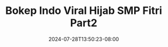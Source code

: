 --- 
title: "Bokep Indo Viral Hijab SMP Fitri Part2"
description: "nonton bokep Bokep Indo Viral Hijab SMP Fitri Part2 tiktok durasi panjang baru"
date: 2024-07-28T13:50:23-08:00
file_code: "02tz2fz026ob"
draft: false
cover: "m0t6ruy3ysq8xl91.jpg"
tags: ["Bokep", "Indo", "Viral", "Hijab", "SMP", "Fitri", "bokep-indo", "bokep-viral", "bokep-ig"]
length: 121
fld_id: "1391781"
foldername: "AlinaFitriupdate"
categories: ["AlinaFitriupdate"]
views: 19
---